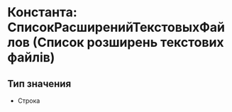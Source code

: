 ﻿# Константа: СписокРасширенийТекстовыхФайлов (Список розширень текстових файлів)

## Тип значения

- Строка

